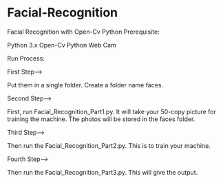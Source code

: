 # Facial-Recognition
Facial Recognition with Open-Cv Python
Prerequisite:

Python 3.x
Open-Cv Python 
Web Cam

Run Process:

First Step--> 

Put them in a single folder. Create a folder name faces.

Second Step-->

First, run Facial_Recognition_Part1.py. It will take your 50-copy picture for training the machine. The photos will be stored in the faces folder.

Third Step-->

Then run the Facial_Recognition_Part2.py. This is to train your machine.

Fourth Step-->

Then run the Facial_Recognition_Part3.py. This will give the output.
